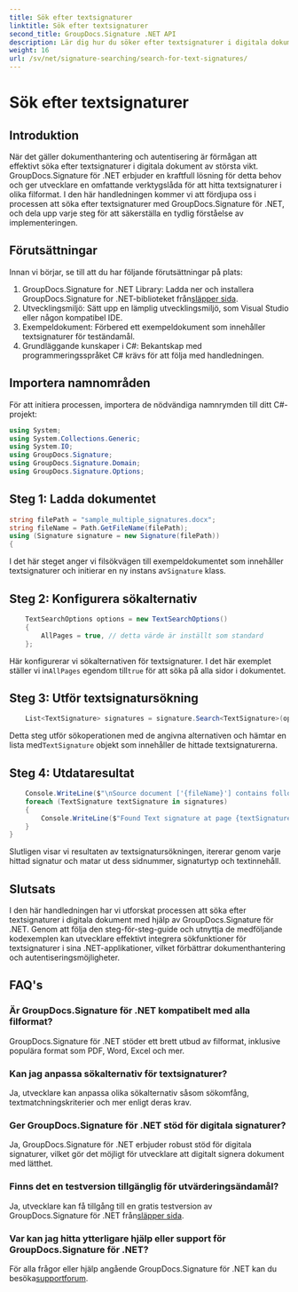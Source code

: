 ```yaml
---
title: Sök efter textsignaturer
linktitle: Sök efter textsignaturer
second_title: GroupDocs.Signature .NET API
description: Lär dig hur du söker efter textsignaturer i digitala dokument med GroupDocs.Signature för .NET. Steg-för-steg-guide för effektiv implementering.
weight: 16
url: /sv/net/signature-searching/search-for-text-signatures/
---
```


# Sök efter textsignaturer

## Introduktion
När det gäller dokumenthantering och autentisering är förmågan att effektivt söka efter textsignaturer i digitala dokument av största vikt. GroupDocs.Signature för .NET erbjuder en kraftfull lösning för detta behov och ger utvecklare en omfattande verktygslåda för att hitta textsignaturer i olika filformat. I den här handledningen kommer vi att fördjupa oss i processen att söka efter textsignaturer med GroupDocs.Signature för .NET, och dela upp varje steg för att säkerställa en tydlig förståelse av implementeringen.
## Förutsättningar
Innan vi börjar, se till att du har följande förutsättningar på plats:
1.  GroupDocs.Signature for .NET Library: Ladda ner och installera GroupDocs.Signature for .NET-biblioteket från[släpper sida](https://releases.groupdocs.com/signature/net/).
2. Utvecklingsmiljö: Sätt upp en lämplig utvecklingsmiljö, som Visual Studio eller någon kompatibel IDE.
3. Exempeldokument: Förbered ett exempeldokument som innehåller textsignaturer för teständamål.
4. Grundläggande kunskaper i C#: Bekantskap med programmeringsspråket C# krävs för att följa med handledningen.

## Importera namnområden
För att initiera processen, importera de nödvändiga namnrymden till ditt C#-projekt:
```csharp
using System;
using System.Collections.Generic;
using System.IO;
using GroupDocs.Signature;
using GroupDocs.Signature.Domain;
using GroupDocs.Signature.Options;
```

## Steg 1: Ladda dokumentet
```csharp
string filePath = "sample_multiple_signatures.docx";
string fileName = Path.GetFileName(filePath);
using (Signature signature = new Signature(filePath))
{
```
 I det här steget anger vi filsökvägen till exempeldokumentet som innehåller textsignaturer och initierar en ny instans av`Signature` klass.
## Steg 2: Konfigurera sökalternativ
```csharp
    TextSearchOptions options = new TextSearchOptions()
    {
        AllPages = true, // detta värde är inställt som standard
    };
```
 Här konfigurerar vi sökalternativen för textsignaturer. I det här exemplet ställer vi in`AllPages` egendom till`true` för att söka på alla sidor i dokumentet.
## Steg 3: Utför textsignatursökning
```csharp
    List<TextSignature> signatures = signature.Search<TextSignature>(options);
```
 Detta steg utför sökoperationen med de angivna alternativen och hämtar en lista med`TextSignature` objekt som innehåller de hittade textsignaturerna.
## Steg 4: Utdataresultat
```csharp
    Console.WriteLine($"\nSource document ['{fileName}'] contains following text signature(s).");
    foreach (TextSignature textSignature in signatures)
    {
        Console.WriteLine($"Found Text signature at page {textSignature.PageNumber} with type [{textSignature.SignatureImplementation}] and text '{textSignature.Text}'.");
    }
}
```
Slutligen visar vi resultaten av textsignatursökningen, itererar genom varje hittad signatur och matar ut dess sidnummer, signaturtyp och textinnehåll.

## Slutsats
I den här handledningen har vi utforskat processen att söka efter textsignaturer i digitala dokument med hjälp av GroupDocs.Signature för .NET. Genom att följa den steg-för-steg-guide och utnyttja de medföljande kodexemplen kan utvecklare effektivt integrera sökfunktioner för textsignaturer i sina .NET-applikationer, vilket förbättrar dokumenthantering och autentiseringsmöjligheter.
## FAQ's
### Är GroupDocs.Signature för .NET kompatibelt med alla filformat?
GroupDocs.Signature för .NET stöder ett brett utbud av filformat, inklusive populära format som PDF, Word, Excel och mer.
### Kan jag anpassa sökalternativ för textsignaturer?
Ja, utvecklare kan anpassa olika sökalternativ såsom sökomfång, textmatchningskriterier och mer enligt deras krav.
### Ger GroupDocs.Signature för .NET stöd för digitala signaturer?
Ja, GroupDocs.Signature för .NET erbjuder robust stöd för digitala signaturer, vilket gör det möjligt för utvecklare att digitalt signera dokument med lätthet.
### Finns det en testversion tillgänglig för utvärderingsändamål?
 Ja, utvecklare kan få tillgång till en gratis testversion av GroupDocs.Signature för .NET från[släpper sida](https://releases.groupdocs.com/).
### Var kan jag hitta ytterligare hjälp eller support för GroupDocs.Signature för .NET?
 För alla frågor eller hjälp angående GroupDocs.Signature för .NET kan du besöka[supportforum](https://forum.groupdocs.com/c/signature/13).